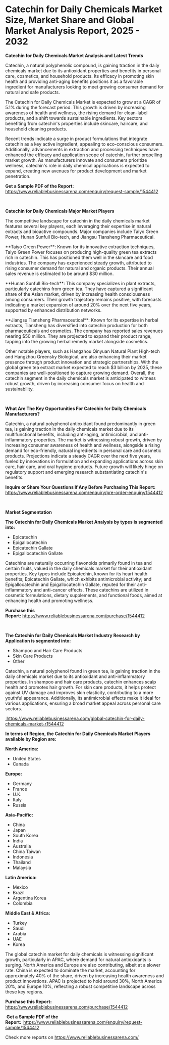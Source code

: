 <p><h1>Catechin for Daily Chemicals Market Size, Market Share and Global Market Analysis Report, 2025 - 2032</h1></p><p><strong>Catechin for Daily Chemicals Market Analysis and Latest Trends</strong></p>
<p><p>Catechin, a natural polyphenolic compound, is gaining traction in the daily chemicals market due to its antioxidant properties and benefits in personal care, cosmetics, and household products. Its efficacy in promoting skin health and providing anti-aging benefits positions it as a favorable ingredient for manufacturers looking to meet growing consumer demand for natural and safe products.</p><p>The Catechin for Daily Chemicals Market is expected to grow at a CAGR of 5.1% during the forecast period. This growth is driven by increasing awareness of health and wellness, the rising demand for clean-label products, and a shift towards sustainable ingredients. Key sectors benefiting from catechin's properties include skincare, haircare, and household cleaning products.</p><p>Recent trends indicate a surge in product formulations that integrate catechin as a key active ingredient, appealing to eco-conscious consumers. Additionally, advancements in extraction and processing techniques have enhanced the efficacy and application scope of catechin, further propelling market growth. As manufacturers innovate and consumers prioritize wellness, catechin's role in daily chemical applications is expected to expand, creating new avenues for product development and market penetration.</p></p>
<p><strong>Get a Sample PDF of the Report:&nbsp;</strong> <a href="https://www.reliablebusinessarena.com/enquiry/request-sample/1544412?utm_campaign=2137&utm_medium=2&utm_source=Github&utm_content=ia&utm_term=02042025&utm_id=catechin-for-daily-chemicals">https://www.reliablebusinessarena.com/enquiry/request-sample/1544412</a></p>
<p>&nbsp;</p>
<p><strong>Catechin for Daily Chemicals Major Market Players</strong></p>
<p><p>The competitive landscape for catechin in the daily chemicals market features several key players, each leveraging their expertise in natural extracts and bioactive compounds. Major companies include Taiyo Green Power, Hunan Sunfull Bio-tech, and Jiangsu Tiansheng Pharmaceutical.</p><p>**Taiyo Green Power**: Known for its innovative extraction techniques, Taiyo Green Power focuses on producing high-quality green tea extracts rich in catechin. This has positioned them well in the skincare and food industries. The company has experienced steady growth, attributed to rising consumer demand for natural and organic products. Their annual sales revenue is estimated to be around $30 million.</p><p>**Hunan Sunfull Bio-tech**: This company specializes in plant extracts, particularly catechins from green tea. They have captured a significant share of the Asian market, driven by increasing health consciousness among consumers. Their growth trajectory remains positive, with forecasts indicating a market expansion of around 20% over the next five years, supported by enhanced distribution networks.</p><p>**Jiangsu Tiansheng Pharmaceutical**: Known for its expertise in herbal extracts, Tiansheng has diversified into catechin production for both pharmaceuticals and cosmetics. The company has reported sales revenues nearing $50 million. They are projected to expand their product range, tapping into the growing herbal remedy market alongside cosmetics.</p><p>Other notable players, such as Hangzhou Qinyuan Natural Plant High-tech and Hangzhou Greensky Biological, are also enhancing their market presence through product innovation and strategic partnerships. With the global green tea extract market expected to reach $3 billion by 2025, these companies are well-positioned to capture growing demand. Overall, the catechin segment in the daily chemicals market is anticipated to witness robust growth, driven by increasing consumer focus on health and sustainability.</p></p>
<p>&nbsp;</p>
<p><strong>What Are The Key Opportunities For Catechin for Daily Chemicals Manufacturers?</strong></p>
<p><p>Catechin, a natural polyphenol antioxidant found predominantly in green tea, is gaining traction in the daily chemicals market due to its multifunctional benefits, including anti-aging, antimicrobial, and anti-inflammatory properties. The market is witnessing robust growth, driven by increasing consumer awareness of health and wellness, alongside a rising demand for eco-friendly, natural ingredients in personal care and cosmetic products. Projections indicate a steady CAGR over the next five years, fueled by innovations in formulation and expanding applications across skin care, hair care, and oral hygiene products. Future growth will likely hinge on regulatory support and emerging research substantiating catechin's benefits.</p></p>
<p><strong>Inquire or Share Your Questions If Any Before Purchasing This Report:</strong> <a href="https://www.reliablebusinessarena.com/enquiry/pre-order-enquiry/1544412?utm_campaign=2137&utm_medium=2&utm_source=Github&utm_content=ia&utm_term=02042025&utm_id=catechin-for-daily-chemicals">https://www.reliablebusinessarena.com/enquiry/pre-order-enquiry/1544412</a></p>
<p>&nbsp;</p>
<p><strong>Market Segmentation</strong></p>
<p><strong>The Catechin for Daily Chemicals Market Analysis by types is segmented into:</strong></p>
<p><ul><li>Epicatechin</li><li>Epigallocatechin</li><li>Epicatechin Gallate</li><li>Epigallocatechin Gallate</li></ul></p>
<p><p>Catechins are naturally occurring flavonoids primarily found in tea and certain fruits, valued in the daily chemicals market for their antioxidant properties. Key types include Epicatechin, known for its heart health benefits; Epicatechin Gallate, which exhibits antimicrobial activity; and Epigallocatechin and Epigallocatechin Gallate, reputed for their anti-inflammatory and anti-cancer effects. These catechins are utilized in cosmetic formulations, dietary supplements, and functional foods, aimed at enhancing health and promoting wellness.</p></p>
<p><strong>Purchase this Report:&nbsp;</strong><a href="https://www.reliablebusinessarena.com/purchase/1544412?utm_campaign=2137&utm_medium=2&utm_source=Github&utm_content=ia&utm_term=02042025&utm_id=catechin-for-daily-chemicals">https://www.reliablebusinessarena.com/purchase/1544412</a></p>
<p>&nbsp;</p>
<p><strong>The Catechin for Daily Chemicals Market Industry Research by Application is segmented into:</strong></p>
<p><ul><li>Shampoo and Hair Care Products</li><li>Skin Care Products</li><li>Other</li></ul></p>
<p><p>Catechin, a natural polyphenol found in green tea, is gaining traction in the daily chemicals market due to its antioxidant and anti-inflammatory properties. In shampoo and hair care products, catechin enhances scalp health and promotes hair growth. For skin care products, it helps protect against UV damage and improves skin elasticity, contributing to a more youthful appearance. Additionally, its antimicrobial effects make it ideal for various applications, ensuring a broad market appeal across personal care sectors.</p></p>
<p><a href="https://www.reliablebusinessarena.com/global-catechin-for-daily-chemicals-market-r1544412?utm_campaign=2137&utm_medium=2&utm_source=Github&utm_content=ia&utm_term=02042025&utm_id=catechin-for-daily-chemicals">&nbsp;https://www.reliablebusinessarena.com/global-catechin-for-daily-chemicals-market-r1544412</a></p>
<p><strong>In terms of Region, the Catechin for Daily Chemicals Market Players available by Region are:</strong></p>
<p>
    <p> <strong> North America: </strong>
        <ul>
            <li>United States</li>
            <li>Canada</li>
        </ul>
        </p> 
    <p> <strong> Europe: </strong>
        <ul>
            <li>Germany</li>
            <li>France</li>
            <li>U.K.</li>
            <li>Italy</li>
            <li>Russia</li>
        </ul>
        </p> 
    <p> <strong> Asia-Pacific: </strong>
        <ul>
            <li>China</li>
            <li>Japan</li>
            <li>South Korea</li>
            <li>India</li>
            <li>Australia</li>
            <li>China Taiwan</li>
            <li>Indonesia</li>
            <li>Thailand</li>
            <li>Malaysia</li>
        </ul>
        </p> 
    <p> <strong> Latin America: </strong>
        <ul>
            <li>Mexico</li>
            <li>Brazil</li>
            <li>Argentina Korea</li>
            <li>Colombia</li>
        </ul>
        </p> 
    <p> <strong> Middle East & Africa: </strong>
        <ul>
            <li>Turkey</li>
            <li>Saudi</li>
            <li>Arabia</li>
            <li>UAE</li>
            <li>Korea</li>
        </ul>
    </p>
    </p>
<p><p>The global catechin market for daily chemicals is witnessing significant growth, particularly in APAC, where demand for natural antioxidants is surging. North America and Europe are also contributing, albeit at a slower rate. China is expected to dominate the market, accounting for approximately 40% of the share, driven by increasing health awareness and product innovations. APAC is projected to hold around 30%, North America 20%, and Europe 10%, reflecting a robust competitive landscape across these key regions.</p></p>
<p><strong>Purchase this Report: </strong><a href="https://www.reliablebusinessarena.com/purchase/1544412?utm_campaign=2137&utm_medium=2&utm_source=Github&utm_content=ia&utm_term=02042025&utm_id=catechin-for-daily-chemicals">https://www.reliablebusinessarena.com/purchase/1544412</a></p>
<p>&nbsp;<strong>Get a Sample PDF of the Report:&nbsp;&nbsp;</strong><a href="https://www.reliablebusinessarena.com/enquiry/request-sample/1544412?utm_campaign=2137&utm_medium=2&utm_source=Github&utm_content=ia&utm_term=02042025&utm_id=catechin-for-daily-chemicals">https://www.reliablebusinessarena.com/enquiry/request-sample/1544412</a></p>
<p><strong></strong></p>
<p>Check more reports on <a href="https://www.reliablebusinessarena.com/?utm_campaign=2137&utm_medium=2&utm_source=Github&utm_content=ia&utm_term=02042025&utm_id=catechin-for-daily-chemicals">https://www.reliablebusinessarena.com/</a></p>